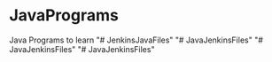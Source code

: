 # JavaPrograms
Java Programs to learn
"# JenkinsJavaFiles" 
"# JavaJenkinsFiles" 
"# JavaJenkinsFiles" 
"# JavaJenkinsFiles" 
